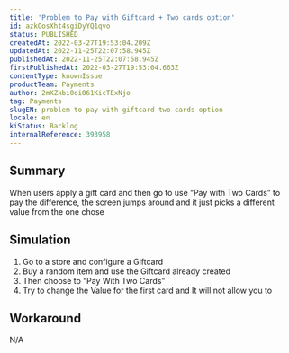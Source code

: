 ```yaml
---
title: 'Problem to Pay with Giftcard + Two cards option'
id: azkOosXht4sgiDyYQ1qvo
status: PUBLISHED
createdAt: 2022-03-27T19:53:04.209Z
updatedAt: 2022-11-25T22:07:58.945Z
publishedAt: 2022-11-25T22:07:58.945Z
firstPublishedAt: 2022-03-27T19:53:04.663Z
contentType: knownIssue
productTeam: Payments
author: 2mXZkbi0oi061KicTExNjo
tag: Payments
slugEN: problem-to-pay-with-giftcard-two-cards-option
locale: en
kiStatus: Backlog
internalReference: 393958
---
```


## Summary


When users apply a gift card and then go to use “Pay with Two Cards” to pay the difference, the screen jumps around and it just picks a different value from the one chose



## Simulation



1. Go to a store and configure a Giftcard
2. Buy a random item and use the Giftcard already created
3. Then choose to “Pay With Two Cards”
4. Try to change the Value for the first card and It will not allow you to



## Workaround


N/A

